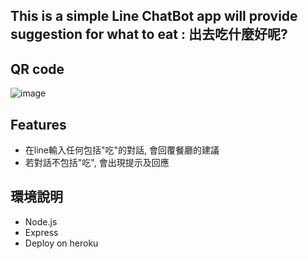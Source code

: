 ## This is a simple Line ChatBot app will provide suggestion for what to eat : 出去吃什麼好呢?

## QR code
![image]()


## Features
- 在line輸入任何包括"吃"的對話, 會回覆餐廳的建議
- 若對話不包括"吃", 會出現提示及回應


## 環境說明
- Node.js
- Express
- Deploy on heroku
